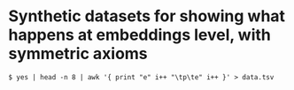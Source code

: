 # Synthetic datasets for showing what happens at embeddings level, with symmetric axioms

```
$ yes | head -n 8 | awk '{ print "e" i++ "\tp\te" i++ }' > data.tsv
```
